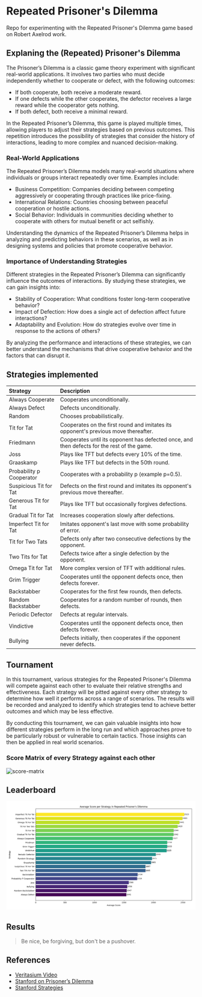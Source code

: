 # Repeated Prisoner's Dilemma

Repo for experimenting with the Repeated Prisoner's Dilemma game based on Robert Axelrod work.

## Explaning the (Repeated) Prisoner's Dilemma

The Prisoner’s Dilemma is a classic game theory experiment with significant real-world applications. It involves two parties who must decide independently whether to cooperate or defect, with the following outcomes:

+ If both cooperate, both receive a moderate reward.
+ If one defects while the other cooperates, the defector receives a large reward while the cooperator gets nothing.
+ If both defect, both receive a minimal reward.

In the Repeated Prisoner’s Dilemma, this game is played multiple times, allowing players to adjust their strategies based on previous outcomes. This repetition introduces the possibility of strategies that consider the history of interactions, leading to more complex and nuanced decision-making.

### Real-World Applications

The Repeated Prisoner’s Dilemma models many real-world situations where individuals or groups interact repeatedly over time. Examples include:

+ Business Competition: Companies deciding between competing aggressively or cooperating through practices like price-fixing.
+ International Relations: Countries choosing between peaceful cooperation or hostile actions.
+ Social Behavior: Individuals in communities deciding whether to cooperate with others for mutual benefit or act selfishly.

Understanding the dynamics of the Repeated Prisoner’s Dilemma helps in analyzing and predicting behaviors in these scenarios, as well as in designing systems and policies that promote cooperative behavior.

### Importance of Understanding Strategies

Different strategies in the Repeated Prisoner’s Dilemma can significantly influence the outcomes of interactions. By studying these strategies, we can gain insights into:
  
+ Stability of Cooperation: What conditions foster long-term cooperative behavior?
+ Impact of Defection: How does a single act of defection affect future interactions?
+ Adaptability and Evolution: How do strategies evolve over time in response to the actions of others?

By analyzing the performance and interactions of these strategies, we can better understand the mechanisms that drive cooperative behavior and the factors that can disrupt it.

## Strategies implemented

| Strategy                   | Description
|:---------------------------|:--------------------------
| Always Cooperate           | Cooperates unconditionally.
| Always Defect              | Defects unconditionally.
| Random                     | Chooses probabilistically.
| Tit for Tat                | Cooperates on the first round and imitates its opponent's previous move thereafter.
| Friedmann                  | Cooperates until its opponent has defected once, and then defects for the rest of the game.
| Joss                       | Plays like TFT but defects every 10% of the time.
| Graaskamp                  | Plays like TFT but defects in the 50th round.
| Probability p Cooperator   | Cooperates with a probability p (example p=0.5).
| Suspicious Tit for Tat     | Defects on the first round and imitates its opponent's previous move thereafter.
| Generous Tit for Tat       | Plays like TFT but occasionally forgives defections.
| Gradual Tit for Tat        | Increases cooperation slowly after defections.
| Imperfect Tit for Tat      | Imitates opponent's last move with some probability of error.
| Tit for Two Tats           | Defects only after two consecutive defections by the opponent.
| Two Tits for Tat           | Defects twice after a single defection by the opponent.
| Omega Tit for Tat          | More complex version of TFT with additional rules.
| Grim Trigger               | Cooperates until the opponent defects once, then defects forever.
| Backstabber                | Cooperates for the first few rounds, then defects.
| Random Backstabber         | Cooperates for a random number of rounds, then defects.
| Periodic Defector          | Defects at regular intervals.
| Vindictive                 | Cooperates until the opponent defects once, then defects forever.
| Bullying                   | Defects initially, then cooperates if the opponent never defects.

## Tournament

In this tournament, various strategies for the Repeated Prisoner's Dilemma will compete against each other to evaluate their relative strengths and effectiveness. Each strategy will be pitted against every other strategy to determine how well it performs across a range of scenarios. The results will be recorded and analyzed to identify which strategies tend to achieve better outcomes and which may be less effective.

By conducting this tournament, we can gain valuable insights into how different strategies perform in the long run and which approaches prove to be particularly robust or vulnerable to certain tactics. Those insights can then be applied in real world scenarios.

### Score Matrix of every Strategy against each other

![score-matrix]()

## Leaderboard

![average-score-per-strategy](https://github.com/tombackert/game-theory/blob/main/average-score-per-strategy.png)

## Results

> Be nice, be forgiving, but don't be a pushover.

## References

+ [Veritasium Video](https://youtu.be/mScpHTIi-kM?si=YPWhvPgj4how0AwX)
+ [Stanford on Prisoner’s Dilemma](https://plato.stanford.edu/entries/prisoner-dilemma/index.html#return)
+ [Stanford Strategies](https://plato.stanford.edu/entries/prisoner-dilemma/strategy-table.html#:~:text=A%20good%20strategy%20for%20the,reduces%20the%20average%20payoff%20of)
